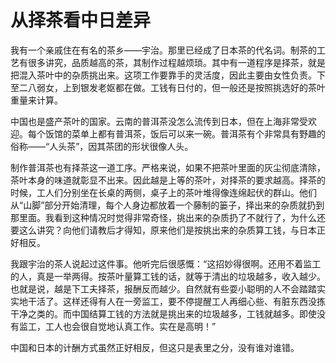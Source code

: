 # 从择茶看中日差异

我有一个亲戚住在有名的茶乡——宇治。那里已经成了日本茶的代名词。制茶的工艺有很多讲究，品质越高的茶，其制作过程越烦琐。其中有一道程序是择茶，就是把混入茶叶中的杂质挑出来。这项工作要靠手的灵活度，因此主要由女性负责。下至二八弱女，上到银发老妪都在做。工钱有日付的，但一般还是按照挑选好的茶叶重量来计算。 

中国也是盛产茶叶的国家。云南的普洱茶没怎么流传到日本，但在上海非常受欢迎。每个饭馆的菜单上都有普洱茶，饭后可以来一碗。普洱茶有个非常具有野趣的俗称——“人头茶”，因其茶团的形状很像人头。 

制作普洱茶也有择茶这一道工序。严格来说，如果不把茶叶里面的灰尘彻底清除，茶叶本身的味道就彰显不出来。因此越是上等的茶叶，对择茶的要求越高。择茶的时候，工人们分别坐在长桌的两侧，桌子上的茶叶堆得像连绵起伏的群山。他们从“山脚”部分开始清理，每个人身边都放着一个藤制的篓子，择出来的杂质就扔到那里面。我看到这种情况时觉得非常奇怪，挑出来的杂质扔了不就行了，为什么还要这么讲究？向他们请教后才得知，原来他们是按挑出来的杂质算工钱，与日本正好相反。 

我跟宇治的茶人说起过这件事。他听完后很感慨：“这招妙得很啊。还用不着监工的人，真是一举两得。按茶叶量算工钱的话，就等于清出的垃圾越多，收入越少。也就是说，越是下工夫择茶，报酬反而越少。自然就有些耍小聪明的人不会踏踏实实地干活了。这样还得有人在一旁监工，要不停提醒工人再细心些、有脏东西没拣干净之类的。而中国结算工钱的方法就是挑出来的垃圾越多，工钱就越多。即使没有监工，工人也会很自觉地认真工作。实在是高明！” 

中国和日本的计酬方式虽然正好相反，但这只是表里之分，没有谁对谁错。
